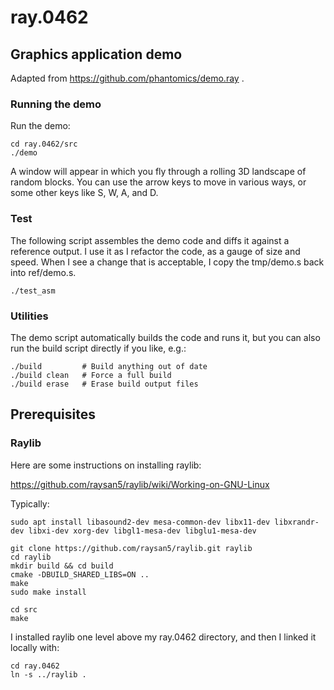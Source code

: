 # ray.0462

## Graphics application demo

Adapted from https://github.com/phantomics/demo.ray .

### Running the demo

Run the demo:

```
cd ray.0462/src
./demo
```

A window will appear in which you fly through a rolling 3D landscape of random
blocks.  You can use the arrow keys to move in various ways, or some other keys
like S, W, A, and D.

### Test

The following script assembles the demo code and diffs it against a reference
output.  I use it as I refactor the code, as a gauge of size and speed.  When
I see a change that is acceptable, I copy the tmp/demo.s back into ref/demo.s.

```
./test_asm
```

### Utilities

The demo script automatically builds the code and runs it, but you can also run
the build script directly if you like, e.g.:

```
./build         # Build anything out of date
./build clean   # Force a full build
./build erase   # Erase build output files
```

## Prerequisites

### Raylib

Here are some instructions on installing raylib:

https://github.com/raysan5/raylib/wiki/Working-on-GNU-Linux

Typically:
```
sudo apt install libasound2-dev mesa-common-dev libx11-dev libxrandr-dev libxi-dev xorg-dev libgl1-mesa-dev libglu1-mesa-dev

git clone https://github.com/raysan5/raylib.git raylib
cd raylib
mkdir build && cd build
cmake -DBUILD_SHARED_LIBS=ON ..
make
sudo make install

cd src
make
```

I installed raylib one level above my ray.0462 directory, and then I linked it
locally with:

```
cd ray.0462
ln -s ../raylib .
```
